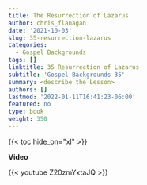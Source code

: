 ```yaml
---
title: The Resurrection of Lazarus
author: chris_flanagan
date: '2021-10-03'
slug: 35-resurrection-lazarus
categories:
  - Gospel Backgrounds
tags: []
linktitle: 35 Resurrection of Lazarus
subtitle: 'Gospel Backgrounds 35'
summary: <describe the Lesson>
authors: []
lastmod: '2022-01-11T16:41:23-06:00'
featured: no
type: book
weight: 350
---
```

{{< toc hide_on="xl" >}}

<script type="text/javascript">
  window.ESV_CROSSREF_OPTIONS = {
    body_background_color: 'D7E5F0',
    header_font_size: 10,
    body_font_size: 14,
    footer_font_size: 8,
    header_font_family: 'Arial',
    body_font_family: 'Times'
  };
</script>
<script src="https://static.esvmedia.org/crossref/crossref.min.js" type="text/javascript"></script> 



**Video**

{{< youtube Z20zmYxtaJQ >}}

